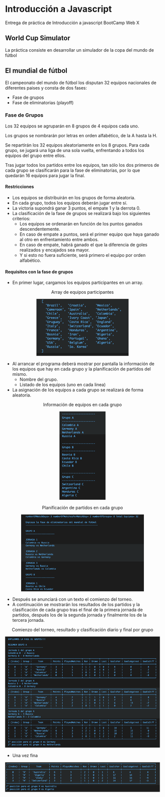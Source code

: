 # Introducción a Javascript
Entrega de práctica de Introducción a javascript BootCamp Web X

## World Cup Simulator

La práctica consiste en desarrollar un simulador de la copa del mundo de fútbol

## El mundial de fútbol
El campeonato del mundo de fútbol los disputan 32 equipos nacionales de diferentes paises y consta de dos fases:

* Fase de grupos
* Fase de eliminatorias (playoff)

### Fase de Grupos

Los 32 equipos se agruparán en 8 grupos de 4 equipos cada uno.

Los grupos se nombrarán por letras en orden alfabético, de la A hasta la H.

Se repartirán los 32 equipos aleatoriamente en los 8 grupos. Para cada grupo, se jugará una liga de una sola vuelta, enfrentando a todos los equipos del grupo entre ellos.

Tras jugar todos los partidos entre los equipos, tan sólo los dos primeros de cada grupo se clasificarán para la fase de eliminatorias, por lo que quedarán 16 equipos para jugar la final.

#### Restricciones

- Los equipos se distribuirán en los grupos de forma aleatoria.
- En cada grupo, todos los equipos deberán jugar entre sí.
- La victoria supondrá ganar 3 puntos, el empate 1 y la derrota 0.
- La clasificación de la fase de grupos se realizará bajo los siguientes criterios:
	- Los equipos se ordenarán en función de los puntos ganados descendentemente.
	- En caso de empate a puntos, será el primer equipo que haya ganado al otro en enfrentamiento entre ambos.
	- En caso de empate, habrá ganado el que la diferencia de goles realizados y encajados sea mayor.
	- Y si esto no fuera suficiente, será primero el equipo por orden alfabético.

#### Requisitos con la fase de grupos

- En primer lugar, cargamos los equipos participantes en un array.

<p align="center">Array de equipos participantes</p>
<p align="center">
<img src="https://github.com/JosepCristobal/Introduccion_javascript_PT/blob/master/Img/2021-01-10%20a%20las%2019.12.49.png?raw=true" alt="Array de equipos" width="300"/>
</p>


- Al arrancar el programa deberá mostrar por pantalla la información de los equipos que hay en cada grupo y la planificación de partidos del mismo.
	- Nombre del grupo.
	- Listado de los equipos (uno en cada linea)
- La asignación de los equipos a cada grupo se realizará de forma aleatoria.

<p align="center">Información de equipos en cada grupo</p>
<p align="center">
<img src="https://github.com/JosepCristobal/Introduccion_javascript_PT/blob/master/Img/2021-01-10%20a%20las%2019.13.05.png?raw=true" alt="Array de equipos" width="150"/>
</p>

<p align="center">Planificación de partidos en cada grupo</p>
<p align="center">
<img src="https://github.com/JosepCristobal/Introduccion_javascript_PT/blob/master/Img/2021-01-10%20a%20las%2019.13.32.png?raw=true" alt="Array de equipos" width="400"/>
</p>


- Después se anunciará con un texto el comienzo del torneo.
- A continuación se mostrarán los resultados de los partidos y la clasificación de cada grupo tras el final de la primera jornada de partidos, después los de la segunda jornada y finalmente los de la tercera jornada.

<p align="center">Comienzo del torneo, resultado y clasificación diario y final por grupo</p>
<p align="center">
<img src="https://github.com/JosepCristobal/Introduccion_javascript_PT/blob/master/Img/2021-01-10%20a%20las%2019.14.16.png?raw=true" alt="Array de equipos" width="700"/>
</p>


- Una vez fina

				























![Enlace ejemplo](https://github.com/JosepCristobal/Introduccion_javascript_PT/blob/master/Img/2021-01-10%20a%20las%2016.58.41_ClasificadoGrupo.png)
